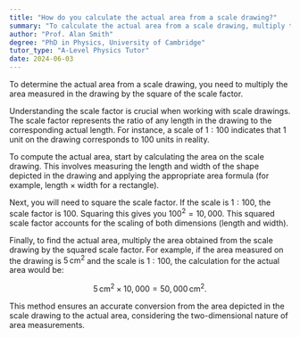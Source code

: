 ```yaml
---
title: "How do you calculate the actual area from a scale drawing?"
summary: "To calculate the actual area from a scale drawing, multiply the scaled area by the square of the scale factor."
author: "Prof. Alan Smith"
degree: "PhD in Physics, University of Cambridge"
tutor_type: "A-Level Physics Tutor"
date: 2024-06-03
---
```


To determine the actual area from a scale drawing, you need to multiply the area measured in the drawing by the square of the scale factor.

Understanding the scale factor is crucial when working with scale drawings. The scale factor represents the ratio of any length in the drawing to the corresponding actual length. For instance, a scale of $1:100$ indicates that 1 unit on the drawing corresponds to $100$ units in reality.

To compute the actual area, start by calculating the area on the scale drawing. This involves measuring the length and width of the shape depicted in the drawing and applying the appropriate area formula (for example, length × width for a rectangle).

Next, you will need to square the scale factor. If the scale is $1:100$, the scale factor is $100$. Squaring this gives you $100^2 = 10,000$. This squared scale factor accounts for the scaling of both dimensions (length and width).

Finally, to find the actual area, multiply the area obtained from the scale drawing by the squared scale factor. For example, if the area measured on the drawing is $5 \, \text{cm}^2$ and the scale is $1:100$, the calculation for the actual area would be:

$$
5 \, \text{cm}^2 \times 10,000 = 50,000 \, \text{cm}^2.
$$

This method ensures an accurate conversion from the area depicted in the scale drawing to the actual area, considering the two-dimensional nature of area measurements.
    